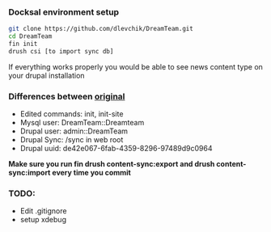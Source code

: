 ### Docksal environment setup
 
```bash
git clone https://github.com/dlevchik/DreamTeam.git
cd DreamTeam
fin init
drush csi [to import sync db]
```

If everything works properly you would be able to see news content type on your drupal installation

### Differences between [original](https://github.com/docksal/boilerplate-drupal9-composer) 
- Edited commands: init, init-site
- Mysql user: DreamTeam::Dreamteam
- Drupal user: admin::DreamTeam
- Drupal Sync: /sync in web root
- Drupal uuid: de42e067-6fab-4359-8296-97489d9c0964

**Make sure you run fin drush content-sync:export and drush content-sync:import every time you commit**


### TODO:
- Edit .gitignore
- setup xdebug